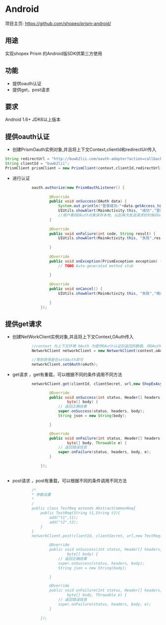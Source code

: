 Android
==========

项目主页:  https://github.com/shopex/prism-android/


用途
-----------------------------------------------
实现shopex Prism 的Android版SDK供第三方使用

功能
-----------------------------------------------

- 提供oauth认证
- 提供get，post请求

要求
-----------------------------------------------
Android 1.6+ JDK6以上版本


提供oauth认证
--------------------------------------------------
- 创建PrismOauth实例对象,并且将上下文Context,clientId和redirectUrl传入

```java
String redirectUrl = "http://buwb2lii.com/oauth-adapter?action=callback";
String clientId = "buwb2lii";
PrismClient prismClient = new PrismClient(context,clientId,redirectUrl);
```

- 进行认证

```java
			oauth.authorize(new PrismOauthListener() {
					
					@Override
					public void onSuccess(OAuth data) {
						System.out.println("登录成功:"+data.getAccess_token());
						UIUtils.showAlert(MainActivity.this, "成功","登录成功:"+data.getAccess_token());
						//用户需将OAuth对象保存本地，以后再次发送请求的时候将access_token带入头部
					}
					
					@Override
					public void onFaliure(int code, String result) {
						UIUtils.showAlert(MainActivity.this, "失败",result+":"+code);
						
					}
					
					@Override
					public void onException(PrismException exception) {
						// TODO Auto-generated method stub
						
					}
					
					@Override
					public void onCancel() {
						UIUtils.showAlert(MainActivity.this, "失败","用户取消");
						
					}
				});
```


提供get请求
--------------------------------------------------
- 创建NetWorkClient实例对象,并且将上下文Context,OAuth传入

```java
			//context 为上下文环境 OAuth 为提供OAuth认证后返回的数据，将OAuth妥善保管在本地,如果没有OAuth 请传入null
			NetworkClient networkClient = new NetworkClient(context,oAuth);

			//等到获得是在setOAuth即可
			networkClient.setOAuth(oAuth);

```

- get请求 ，get有重载，可以根据不同的条件调用不同方法


```java
			networkClient.get(clientId, clientSecret, url,new ShopExAsynchResponseHandler(){

					@Override
					public void onSuccess(int status, Header[] headers,
							byte[] body) {
						// 返回正确结果
						super.onSuccess(status, headers, body);
						String json = new String(body);

					}

					@Override
					public void onFailure(int status, Header[] headers,
							byte[] body, Throwable e) {
						// 返回错误信息
						super.onFailure(status, headers, body, e);
					}
					
				});
				
```

- post请求 ，post有重载，可以根据不同的条件调用不同方法


```java
			/*
			* 参数设置
			*
			/
			public class TestReq extends AbstractCommonReq{
				public TestReq(String t1,String t2){
					add("t1",t1);
					add("t2",t2);
				}
			}
			networkClient.post(clientId, clientSecret, url,new TestReq(),new ShopExAsynchResponseHandler(){

					@Override
					public void onSuccess(int status, Header[] headers,
							byte[] body) {
						// 返回正确结果
						super.onSuccess(status, headers, body);
						String json = new String(body);

					}

					@Override
					public void onFailure(int status, Header[] headers,
							byte[] body, Throwable e) {
						// 返回错误信息
						super.onFailure(status, headers, body, e);
					}
					
				});
				
```

